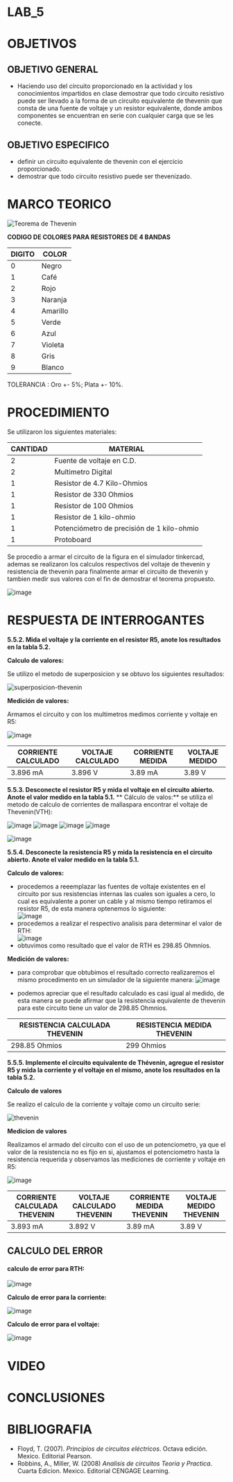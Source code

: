 # LAB_5

# OBJETIVOS

## OBJETIVO GENERAL 
- Haciendo uso del circuito proporcionado en la actividad y los conocimientos impartidos en clase demostrar que todo circuito resistivo puede ser llevado a la forma de un circuito equivalente de thevenin que consta de una fuente de voltaje y un resistor equivalente, donde ambos componentes se encuentran en serie con cualquier carga que se les conecte.

## OBJETIVO ESPECIFICO
- definir un circuito equivalente de thevenin con el ejercicio proporcionado.
- demostrar que todo circuito resistivo puede ser thevenizado.

# MARCO TEORICO

![Teorema de Thevenin](https://user-images.githubusercontent.com/93361435/147798351-741194ce-f083-4f11-aa0f-d91f0a9dca22.jpg)


**CODIGO DE COLORES PARA RESISTORES DE 4 BANDAS** 

| DIGITO | COLOR |
|--------|------------|
| 0 | Negro |
| 1 | Café |
| 2 | Rojo |
| 3 | Naranja |
| 4 | Amarillo |
| 5 | Verde |
| 6 | Azul |
| 7 | Violeta |
| 8 | Gris |
| 9 | Blanco |

TOLERANCIA : Oro +- 5%; Plata +- 10%.


# PROCEDIMIENTO

Se utilizaron los siguientes materiales: 

| CANTIDAD | MATERIAL |
|--------|------------|
| 2 | Fuente de voltaje en C.D. |
| 2 | Multimetro Digital |
| 1 | Resistor de 4.7 Kilo-Ohmios |
| 1 | Resistor de 330 Ohmios |
| 1 | Resistor de 100 Ohmios |
| 1 | Resistor de 1 kilo-ohmio |
| 1 | Potenciómetro de precisión de 1 kilo-ohmio |
| 1 | Protoboard |

Se procedio a armar el circuito de la figura en el simulador tinkercad, ademas se realizaron los calculos respectivos del voltaje de thevenin y resistencia de thevenin para finalmente armar el circuito de thevenin y tambien medir sus valores con el fin de demostrar el teorema propuesto. 

![image](https://user-images.githubusercontent.com/93361435/147798424-3b15c131-5b2b-418c-a979-e3f5db79d543.png)





# RESPUESTA DE INTERROGANTES 

**5.5.2. Mida el voltaje y la corriente en el resistor R5, anote los resultados en la tabla 5.2.**

**Calculo de valores:**

Se utilizo el metodo de superposicion y se obtuvo los siguientes resultados: 

![superposicion-thevenin](https://user-images.githubusercontent.com/93361435/148452795-f50be373-3bff-4c3c-8745-61d963037923.png)

**Medición de valores:**

Armamos el circuito y con los multimetros medimos corriente y voltaje en R5: 

![image](https://user-images.githubusercontent.com/93361435/148446297-41ac113a-79df-413f-bd3e-4932ccc5b91b.png)


| CORRIENTE CALCULADO | VOLTAJE CALCULADO | CORRIENTE MEDIDA | VOLTAJE MEDIDO |
|--------|------------|--------|------------|
| 3.896 mA| 3.896 V | 3.89 mA| 3.89 V|


**5.5.3. Desconecte el resistor R5 y mida el voltaje en el circuito abierto. Anote el valor medido en la tabla 5.1.**
** Cálculo de valos:**
se utiliza el metodo de calculo de corrientes de mallaspara encontrar el voltaje de Thevenin(VTH):

![image](https://user-images.githubusercontent.com/93561706/148722546-36d10493-536e-4ae8-9952-bb075e58b825.png)
![image](https://user-images.githubusercontent.com/93561706/148722600-a4834929-196b-49f1-bafd-07862af939be.png)
![image](https://user-images.githubusercontent.com/93561706/148722605-f3c0b406-f7e5-4eb5-9ea9-7a4a4b216390.png)
![image](https://user-images.githubusercontent.com/93561706/148722638-89d131e5-7eea-4ab0-b033-a08d26b661de.png)

![image](https://user-images.githubusercontent.com/93561706/148722862-6d65e73f-0375-4e6d-9123-9c99df83dfc4.png)

**5.5.4. Desconecte la resistencia R5 y mida la resistencia en el circuito abierto. Anote el valor medido en la tabla 5.1.**

**Calculo de valores:**
- procedemos a reeemplazar las fuentes de voltaje existentes en el circuito por sus resistencias internas las cuales son iguales a cero, lo cual es equivalente a poner un cable y al mismo tiempo retiramos el resistor R5, de esta manera optenemos lo siguiente:  
![image](https://user-images.githubusercontent.com/93398718/148318153-8b1784d3-d37b-4699-87b8-5d95f872b2ad.png)  
- procedemos a realizar el respectivo analisis para determinar el valor de RTH:  
![image](https://user-images.githubusercontent.com/93398718/148319636-e5154ffa-ea88-41a9-bce6-ce3b05781fe4.png)  
- obtuvimos como resultado que el valor de RTH es 298.85 Ohmnios.

**Medición de valores:**
- para comprobar que obtubimos el resultado correcto realizaremos el mismo procedimento en un simulador de la siguiente manera:
![image](https://user-images.githubusercontent.com/93398718/148320367-c37c0c16-e4cd-44af-a3ae-90ae73950761.png)  

- podemos apreciar que el resultado calculado es casi igual al medido, de esta manera se puede afirmar que la resistencia equivalente de thevenin para este circuito tiene un valor de 298.85 Ohmnios. 

| RESISTENCIA CALCULADA THEVENIN | RESISTENCIA MEDIDA THEVENIN |
|--------|------------|
| 298.85 Ohmios | 299 Ohmios |

**5.5.5. Implemente el circuito equivalente de Thévenin, agregue el resistor R5 y mida la corriente y el voltaje en el mismo, anote los resultados en la tabla 5.2.**

**Calculo de valores** 

Se realizo el calculo de la corriente y voltaje como un circuito serie: 

![thevenin](https://user-images.githubusercontent.com/93361435/148661712-79826f25-15ed-408e-bf36-85e9ee2c6773.png)

**Medicion de valores**

Realizamos el armado del circuito con el uso de un potenciometro, ya que el valor de la resistencia no es fijo en si, ajustamos el potenciometro hasta la resistencia requerida y observamos las mediciones de corriente y voltaje en R5: 

 ![image](https://user-images.githubusercontent.com/93361435/148441801-ef223e77-22d8-4272-ad69-df1357e68cf4.png)

| CORRIENTE CALCULADA THEVENIN | VOLTAJE CALCULADO THEVENIN | CORRIENTE MEDIDA THEVENIN | VOLTAJE MEDIDO THEVENIN |
|--------|------------|--------|------------|
| 3.893 mA | 3.892 V | 3.89 mA | 3.89 V |

## CALCULO DEL ERROR 

#### calculo de error para RTH:
![image](https://user-images.githubusercontent.com/93398718/148321321-cf661522-f9fc-4ce1-a6fb-11eca1dac6f8.png)  

**Calculo de error para la corriente:**

![image](https://user-images.githubusercontent.com/93361435/148453196-baf6b460-d1eb-41fb-84a0-0827e9c72fc8.png)

**Calculo de error para el voltaje:**

![image](https://user-images.githubusercontent.com/93361435/148453291-8dfaf683-a6a9-41b6-ad7c-92ae26630b86.png)

# VIDEO


# CONCLUSIONES


# BIBLIOGRAFIA

- Floyd, T. (2007). *Principios de circuitos eléctricos*. Octava edición. Mexico. Editorial Pearson.
- Robbins, A., Miller, W. (2008) *Analisis de circuitos Teoria y Practica*. Cuarta Edicion. Mexico. Editorial CENGAGE Learning.
